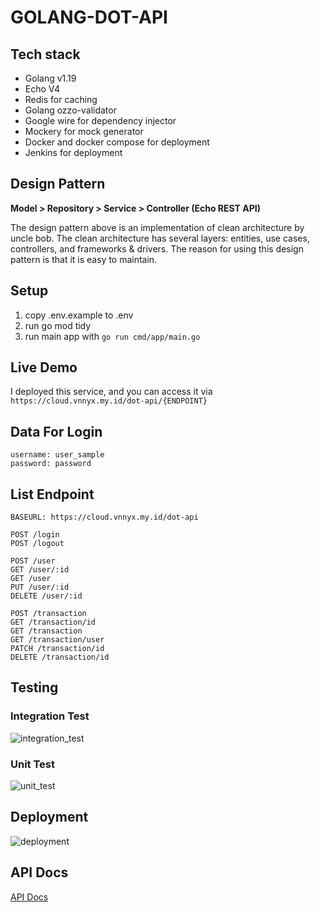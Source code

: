 # GOLANG-DOT-API

## Tech stack

- Golang v1.19
- Echo V4
- Redis for caching
- Golang ozzo-validator
- Google wire for dependency injector
- Mockery for mock generator
- Docker and docker compose for deployment
- Jenkins for deployment

## Design Pattern

**Model > Repository > Service > Controller (Echo REST API)**

The design pattern above is an implementation of clean architecture by uncle bob. The clean architecture has several layers: entities, use cases, controllers, and frameworks & drivers. The reason for using this design pattern is that it is easy to maintain.

## Setup

1. copy .env.example to .env
2. run go mod tidy
3. run main app with `go run cmd/app/main.go`

## Live Demo

I deployed this service, and you can access it via `https://cloud.vnnyx.my.id/dot-api/{ENDPOINT}`

## Data For Login

```
username: user_sample
password: password
```

## List Endpoint

```
BASEURL: https://cloud.vnnyx.my.id/dot-api

POST /login
POST /logout

POST /user
GET /user/:id
GET /user
PUT /user/:id
DELETE /user/:id

POST /transaction
GET /transaction/id
GET /transaction
GET /transaction/user
PATCH /transaction/id
DELETE /transaction/id

```

## Testing

### Integration Test

![integration_test](https://imgur.com/0EdCmp3.png)

### Unit Test

![unit_test](https://imgur.com/05MuWmO.png)

## Deployment

![deployment](https://imgur.com/oliaMaR.png)

## API Docs
[API Docs](https://documenter.getpostman.com/view/24450154/2s8YzWRfeC)
